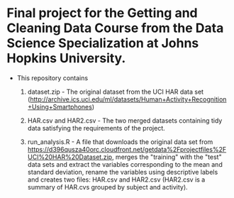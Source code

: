 # Final project for the Getting and Cleaning Data Course from the Data Science Specialization at Johns Hopkins University.

- This repository contains

	1. dataset.zip - The original dataset from the UCI HAR data set (http://archive.ics.uci.edu/ml/datasets/Human+Activity+Recognition+Using+Smartphones)

	2. HAR.csv and HAR2.csv - The two merged datasets containing tidy data satisfying the requirements of the project.

	3. run_analysis.R - A file that downloads the original data set from https://d396qusza40orc.cloudfront.net/getdata%2Fprojectfiles%2FUCI%20HAR%20Dataset.zip, merges the "training" with the "test" data sets and extract the variables corresponding to the mean and standard deviation, rename the variables using descriptive labels and creates two files: HAR.csv and HAR2.csv (HAR2.csv is a summary of HAR.cvs grouped by subject and activity).


